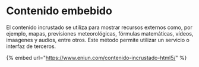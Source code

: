 # Contenido embebido

El contenido incrustado se utiliza para mostrar recursos externos como, por ejemplo, mapas, previsiones meteorológicas, fórmulas matemáticas, vídeos, imaagenes y audios, entre otros. Este método permite utilizar un servicio o interfaz de terceros.

{% embed url="https://www.eniun.com/contenido-incrustado-html5/" %}
